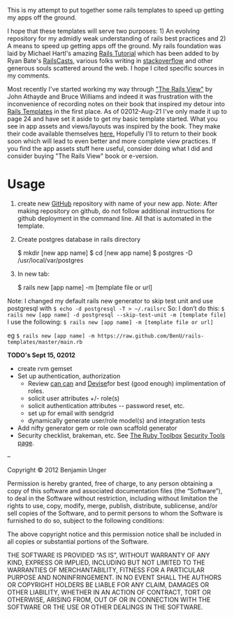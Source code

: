 This is my attempt to put together some rails templates to speed up getting my apps off the ground.  

I hope that these templates will serve two purposes: 1) An evolving repository for my admidly weak understanding of rails best practices and 2) A means to speed up getting apps off the ground.  My rails foundation was laid by Michael Hartl's amazing [Rails Tutorial](http://ruby.railstutorial.org/) which has been added to by Ryan Bate's [RailsCasts](http://railscasts.com/), various folks writing in [stackoverflow](http://stackoverflow.com/) and other generous souls scattered around the web.  I hope I cited specific sources in my comments.

Most recently I've started working my way through ["The Rails View"](http://pragprog.com/book/warv/the-rails-view) by John Athayde and Bruce Williams and indeed it was frustration with the inconvenience of recording notes on their book that inspired my detour into [Rails Templates](http://guides.rubyonrails.org/generators.html) in the first place.  As of 02012-Aug-21 I've only made it up to page 24 and have set it aside to get my basic template started.  What you see in app assets and views/layouts was inspired by the book.  They make their code available themselves [here.](http://pragprog.com/titles/warv/source_code)  Hopefully I'll to return to their book soon which will lead to even better and more complete view practices.  If you find the app assets stuff here useful, consider doing what I did and consider buying "The Rails View" book or e-version.  

# Usage

1) create new [GitHub](www.github.com) repository with name of your new app.  Note: After making repository on github, do not follow additional instructions for github deployment in the command line.  All that is automated in the template.

2) Create postgres database
in rails directory

    $ mkdir [new app name]
    $ cd [new app name]
    $ postgres -D /usr/local/var/postgres

3) In new tab:

    $ rails new [app name] -m [template file or url]

Note: I changed my default rails new generator to skip test unit and use postgresql with
`$ echo -d postgresql -T > ~/.railsrc`
So:
I don’t do this:  `$ rails new [app name] -d postgresql --skip-test-unit -m [template file]`
I use the following:
`$ rails new [app name] -m [template file or url]`

eg
`$ rails new [app name] -m https://raw.github.com/BenU/rails-templates/master/main.rb`

**TODO's Sept 15, 02012**
* create rvm gemset
* Set up authentication, authorization
  - Review [can can](https://github.com/ryanb/cancan) and [Devise](https://github.com/plataformatec/devise)for best (good enough) implimentation of roles.
  - solicit user attributes +/- role(s)
  - solicit authentication attributes -- password reset, etc.
  - set up for email with sendgrid
  - dynamically generate user/role model(s) and integration tests 
* Add nifty generator gem or role own scaffold generator
* Security checklist, brakeman, etc.  See [The Ruby Toolbox](https://www.ruby-toolbox.com/) [Security Tools page](https://www.ruby-toolbox.com/categories/security_tools).

–

Copyright © 2012 Benjamin Unger

Permission is hereby granted, free of charge, to any person obtaining a copy of this software and associated documentation files (the “Software”), to deal in the Software without restriction, including without limitation the rights to use, copy, modify, merge, publish, distribute, sublicense, and/or sell copies of the Software, and to permit persons to whom the Software is furnished to do so, subject to the following conditions:

The above copyright notice and this permission notice shall be included in all copies or substantial portions of the Software.

THE SOFTWARE IS PROVIDED “AS IS”, WITHOUT WARRANTY OF ANY KIND, EXPRESS OR IMPLIED, INCLUDING BUT NOT LIMITED TO THE WARRANTIES OF MERCHANTABILITY, FITNESS FOR A PARTICULAR PURPOSE AND NONINFRINGEMENT. IN NO EVENT SHALL THE AUTHORS OR COPYRIGHT HOLDERS BE LIABLE FOR ANY CLAIM, DAMAGES OR OTHER LIABILITY, WHETHER IN AN ACTION OF CONTRACT, TORT OR OTHERWISE, ARISING FROM, OUT OF OR IN CONNECTION WITH THE SOFTWARE OR THE USE OR OTHER DEALINGS IN THE SOFTWARE.